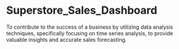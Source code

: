 # Superstore_Sales_Dashboard
To contribute to the success of a business by utilizing data analysis techniques, specifically focusing on time series analysis, to provide valuable insights and accurate sales forecasting.
